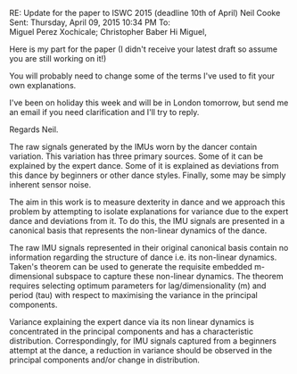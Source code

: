 RE: Update for the paper to ISWC 2015 (deadline 10th of April)
Neil Cooke
Sent: 	Thursday, April 09, 2015 10:34 PM
To: 	
Miguel Perez Xochicale; Christopher Baber
Hi Miguel,

Here is my part for the paper (I didn't receive your latest draft so assume you are still working on it!)

You will probably need to change some of the terms I've used to fit your own explanations.

I've been on holiday this week and will be in London tomorrow, but send me an email if you need clarification and I'll try to reply.

Regards
Neil.


The raw signals generated by the IMUs worn by the dancer contain variation.
This variation has three primary sources. Some of it can be explained by the expert dance. 
Some of it is explained as deviations from this dance by beginners or other dance styles. 
Finally, some may be simply inherent sensor noise.
 
The aim in this work is to measure dexterity in dance and we approach this problem by attempting 
to isolate explanations for variance due to the expert dance and deviations from it. 
To do this, the IMU signals are presented in a canonical basis that represents the non-linear dynamics 
of the dance.
 
The raw IMU signals represented in their original canonical basis contain no information 
regarding the structure of dance i.e. its non-linear dynamics. Taken's theorem can be used to 
generate the requisite embedded m-dimensional subspace to capture these non-linear dynamics. 
The theorem requires selecting optimum parameters for lag/dimensionality (m) and period (tau) 
with respect to maximising the variance in the principal components. 
 
Variance explaining the expert dance via its non linear dynamics is concentrated in the principal 
components and has a characteristic distribution. Correspondingly, for IMU signals captured 
from a beginners attempt at the dance, a reduction in variance should be observed in the 
principal components and/or change in distribution.


